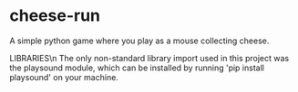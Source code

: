 # cheese-run
A simple python game where you play as a mouse collecting cheese.



LIBRARIES\n
The only non-standard library import used in this project was the playsound module, which can be installed by running 'pip install playsound' on your machine.
